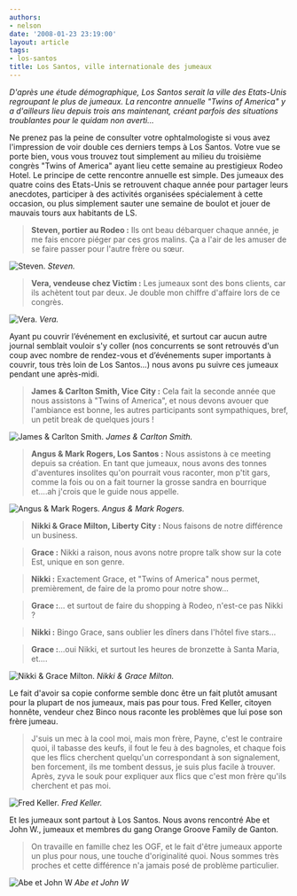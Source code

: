 ```yaml
---
authors:
- nelson
date: '2008-01-23 23:19:00'
layout: article
tags:
- los-santos
title: Los Santos, ville internationale des jumeaux
---
```



_D'après une étude démographique, Los Santos serait la ville des Etats-Unis regroupant le plus de jumeaux. La rencontre annuelle "Twins of America" y a d'ailleurs lieu depuis trois ans maintenant, créant parfois des situations troublantes pour le quidam non averti..._

Ne prenez pas la peine de consulter votre ophtalmologiste si vous avez l'impression de voir double ces derniers temps à Los Santos. Votre vue se porte bien, vous vous trouvez tout simplement au milieu du troisième congrès "Twins of America" ayant lieu cette semaine au prestigieux Rodeo Hotel. Le principe de cette rencontre annuelle est simple. Des jumeaux des quatre coins des Etats-Unis se retrouvent chaque année pour partager leurs anecdotes, participer à des activités organisées spécialement à cette occasion, ou plus simplement sauter une semaine de boulot et jouer de mauvais tours aux habitants de LS.

> **Steven, portier au Rodeo :** Ils ont beau débarquer chaque année, je me fais encore piéger par ces gros malins. Ça a l'air de les amuser de se faire passer pour l'autre frère ou sœur.

![Steven.]()
_Steven._

> **Vera, vendeuse chez Victim :** Les jumeaux sont des bons clients, car ils achètent tout par deux. Je double mon chiffre d'affaire lors de ce congrès.

![Vera.]()
_Vera._

Ayant pu couvrir l’événement en exclusivité, et surtout car aucun autre journal semblait vouloir s'y coller (nos concurrents se sont retrouvés d'un coup avec nombre de rendez-vous et d’événements super importants à couvrir, tous très loin de Los Santos...) nous avons pu suivre ces jumeaux pendant une après-midi.

> **James & Carlton Smith, Vice City :** Cela fait la seconde année que nous assistons à "Twins of America", et nous devons avouer que l'ambiance est bonne, les autres participants sont sympathiques, bref, un petit break de quelques jours !

![James & Carlton Smith.]()
_James & Carlton Smith._

> **Angus & Mark Rogers, Los Santos :** Nous assistons à ce meeting depuis sa création. En tant que jumeaux, nous avons des tonnes d'aventures insolites qu'on pourrait vous raconter, mon p'tit gars, comme la fois ou on a fait tourner la grosse sandra en bourrique et....ah j'crois que le guide nous appelle.

![Angus & Mark Rogers.]()
_Angus & Mark Rogers._

> **Nikki & Grace Milton, Liberty City :** Nous faisons de notre différence un business.

> **Grace :** Nikki a raison, nous avons notre propre talk show sur la cote Est, unique en son genre.

> **Nikki :** Exactement Grace, et "Twins of America" nous permet, premièrement, de faire de la promo pour notre show...

> **Grace :**... et surtout de faire du shopping à Rodeo, n'est-ce pas Nikki ?

> **Nikki :** Bingo Grace, sans oublier les dîners dans l'hôtel five stars...

> **Grace :**...oui Nikki, et surtout les heures de bronzette à Santa Maria, et....

![Nikki & Grace Milton.]()
_Nikki & Grace Milton._

Le fait d'avoir sa copie conforme semble donc être un fait plutôt amusant pour la plupart de nos jumeaux, mais pas pour tous. Fred Keller, citoyen honnête, vendeur chez Binco nous raconte les problèmes que lui pose son frère jumeau.

> J'suis un mec à la cool moi, mais mon frère, Payne, c'est le contraire quoi, il tabasse des keufs, il fout le feu à des bagnoles, et chaque fois que les flics cherchent quelqu'un correspondant à son signalement, ben forcement, ils me tombent dessus, je suis plus facile à trouver. Après, zyva le souk pour expliquer aux flics que c'est mon frère qu'ils cherchent et pas moi.

![Fred Keller.]()
_Fred Keller._

Et les jumeaux sont partout à Los Santos. Nous avons rencontré Abe et John W., jumeaux et membres du gang Orange Groove Family de Ganton.

> On travaille en famille chez les OGF, et le fait d'être jumeaux apporte un plus pour nous, une touche d'originalité quoi. Nous sommes très proches et cette différence n'a jamais posé de problème particulier.

![Abe et John W]()
_Abe et John W_